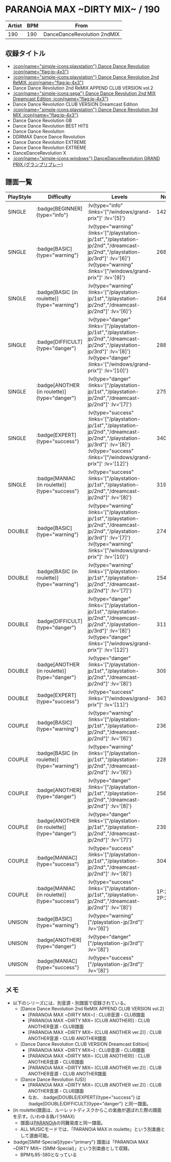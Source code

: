 # PARANOiA MAX \~DIRTY MIX\~ / 190

|Artist|BPM|From|
|------|---|----|
|190|190|DanceDanceRevolution 2ndMIX|

## 収録タイトル

- [ :icon{name="simple-icons:playstation"} Dance Dance Revolution :icon{name="flag:jp-4x3"} ](/playstation-jp/1st)
- [ :icon{name="simple-icons:playstation"} Dance Dance Revolution 2nd ReMIX :icon{name="flag:jp-4x3"} ](/playstation-jp/2nd)
- Dance Dance Revolution 2nd ReMIX APPEND CLUB VERSION vol.2
- [ :icon{name="simple-icons:sega"} Dance Dance Revolution 2nd MIX Dreamcast Edition :icon{name="flag:jp-4x3"} ](/dreamcast-jp/2nd)
- Dance Dance Revolution CLUB VERSION Dreamcast Edition
- [ :icon{name="simple-icons:playstation"} Dance Dance Revolution 3rd MIX :icon{name="flag:jp-4x3"} ](/playstation-jp/3rd)
- Dance Dance Revolution GB
- Dance Dance Revolution BEST HITS
- Dance Dance Revolution
- DDRMAX Dance Dance Revolution
- Dance Dance Revolution EXTREME
- Dance Dance Revolution EXTREME
- DanceDanceRevolution X
- [ :icon{name="simple-icons:windows"} DanceDanceRevolution GRAND PRIX (グランプリプレー)](/windows/grand-prix)

## 譜面一覧

|PlayStyle|Difficulty|Levels|Notes|Movie|
|---------|----------|------|-----|-----|
|SINGLE| :badge[BEGINNER]{type="info"} | :lv{type="info" :links='["/windows/grand-prix"]' :lv='[5]'} |142/0||
|SINGLE| :badge[BASIC]{type="warning"} | :lv{type="warning" :links='["/playstation-jp/1st","/playstation-jp/2nd","/dreamcast-jp/2nd","/playstation-jp/3rd"]' :lv='[6]'}  :lv{type="warning" :links='["/windows/grand-prix"]' :lv='[9]'} |268/0||
|SINGLE| :badge[BASIC (in roulette)]{type="warning"} | :lv{type="warning" :links='["/playstation-jp/1st","/playstation-jp/2nd","/dreamcast-jp/2nd"]' :lv='[6]'} |264/0||
|SINGLE| :badge[DIFFICULT]{type="danger"} | :lv{type="danger" :links='["/playstation-jp/1st","/playstation-jp/2nd","/dreamcast-jp/2nd","/playstation-jp/3rd"]' :lv='[8]'}  :lv{type="danger" :links='["/windows/grand-prix"]' :lv='[10]'} |288/0||
|SINGLE| :badge[ANOTHER (in roulette)]{type="danger"} | :lv{type="danger" :links='["/playstation-jp/1st","/playstation-jp/2nd","/dreamcast-jp/2nd"]' :lv='[7]'} |275/0||
|SINGLE| :badge[EXPERT]{type="success"} | :lv{type="success" :links='["/playstation-jp/1st","/playstation-jp/2nd","/dreamcast-jp/2nd","/playstation-jp/3rd"]' :lv='[8]'}  :lv{type="success" :links='["/windows/grand-prix"]' :lv='[12]'} |340/0||
|SINGLE| :badge[MANIAC (in roulette)]{type="success"} | :lv{type="success" :links='["/playstation-jp/1st","/playstation-jp/2nd","/dreamcast-jp/2nd"]' :lv='[8]'} |319/0||
|DOUBLE| :badge[BASIC]{type="warning"} | :lv{type="warning" :links='["/playstation-jp/1st","/playstation-jp/2nd","/dreamcast-jp/2nd","/playstation-jp/3rd"]' :lv='[7]'}  :lv{type="warning" :links='["/windows/grand-prix"]' :lv='[10]'} |274/0||
|DOUBLE| :badge[BASIC (in roulette)]{type="warning"} | :lv{type="warning" :links='["/playstation-jp/1st","/playstation-jp/2nd","/dreamcast-jp/2nd"]' :lv='[7]'} |254/0||
|DOUBLE| :badge[DIFFICULT]{type="danger"} | :lv{type="danger" :links='["/playstation-jp/1st","/playstation-jp/2nd","/dreamcast-jp/2nd","/playstation-jp/3rd"]' :lv='[8]'}  :lv{type="danger" :links='["/windows/grand-prix"]' :lv='[12]'} |311/0||
|DOUBLE| :badge[ANOTHER (in roulette)]{type="danger"} | :lv{type="danger" :links='["/playstation-jp/1st","/playstation-jp/2nd","/dreamcast-jp/2nd"]' :lv='[8]'} |309/0||
|DOUBLE| :badge[EXPERT]{type="success"} | :lv{type="success" :links='["/windows/grand-prix"]' :lv='[11]'} |363/0||
|COUPLE| :badge[BASIC]{type="warning"} | :lv{type="warning" :links='["/playstation-jp/1st","/playstation-jp/2nd","/dreamcast-jp/2nd"]' :lv='[6]'} |236/0||
|COUPLE| :badge[BASIC (in roulette)]{type="warning"} | :lv{type="warning" :links='["/playstation-jp/1st","/playstation-jp/2nd","/dreamcast-jp/2nd"]' :lv='[6]'} |228/0||
|COUPLE| :badge[ANOTHER]{type="danger"} | :lv{type="danger" :links='["/playstation-jp/1st","/playstation-jp/2nd","/dreamcast-jp/2nd"]' :lv='[8]'} |256/0||
|COUPLE| :badge[ANOTHER (in roulette)]{type="danger"} | :lv{type="danger" :links='["/playstation-jp/1st","/playstation-jp/2nd","/dreamcast-jp/2nd"]' :lv='[7]'} |239/0||
|COUPLE| :badge[MANIAC]{type="success"} | :lv{type="success" :links='["/playstation-jp/1st","/playstation-jp/2nd","/dreamcast-jp/2nd"]' :lv='[8]'} |304/0||
|COUPLE| :badge[MANIAC (in roulette)]{type="success"} | :lv{type="success" :links='["/playstation-jp/1st","/playstation-jp/2nd","/dreamcast-jp/2nd"]' :lv='[8]'} |1P:275/0 2P:274/0||
|UNISON| :badge[BASIC]{type="warning"} | :lv{type="warning" ["/playstation-jp/3rd"]' :lv='[6]'} |||
|UNISON| :badge[ANOTHER]{type="danger"} | :lv{type="danger" ["/playstation-jp/3rd"]' :lv='[8]'} |||
|UNISON| :badge[MANIAC]{type="success"} | :lv{type="success" ["/playstation-jp/3rd"]' :lv='[8]'} |||

## メモ

- 以下のシリーズには、別音源・別譜面で収録されている。
  - [Dance Dance Revolution 2nd ReMIX APPEND CLUB VERSION vol.2]
    - [PARANOiA MAX \~DIRTY MIX\~] : CLUB音源・CLUB譜面
    - [PARANOiA MAX \~DIRTY MIX\~ (CLUB ANOTHER)] : CLUB ANOTHER音源・CLUB譜面
    - [PARANOiA MAX \~DIRTY MIX\~ (CLUB ANOTHER ver.2)] : CLUB ANOTHER音源・CLUB ANOTHER譜面
  - [Dance Dance Revolution CLUB VERSION Dreamcast Edition]
    - [PARANOiA MAX \~DIRTY MIX\~] : CLUB音源・CLUB譜面
    - [PARANOiA MAX \~DIRTY MIX\~ (CLUB ANOTHER)] : CLUB ANOTHER音源・CLUB譜面
    - [PARANOiA MAX \~DIRTY MIX\~ (CLUB ANOTHER ver.2)] : CLUB ANOTHER音源・CLUB ANOTHER譜面
  - [Dance Dance Revolution (US)]
    - [PARANOiA MAX \~DIRTY MIX\~ (CLUB ANOTHER ver.2)] : CLUB ANOTHER音源・CLUB譜面
    - なお、 :badge[DOUBLE/EXPERT]{type="success"} は :badge[DOUBLE/DIFFICULT]{type="danger"} と同一譜面。
- (in roulette)譜面は、ルーレットディスクからこの楽曲が選ばれた際の譜面を示す。(いわゆる偽パラMAX)
  - 譜面は[PARANOiA](/playstation-jp/1st/paranoia)の同難易度と同一譜面。
  - ALL MUSICモードでは、「PARANOiA MAX in roulette」という別楽曲として選曲可能。
- :badge[SMM-Special]{type="primary"} 譜面は「PARANOiA MAX \~DIRTY MIX\~ (SMM-Special)」という別楽曲として収録。
  - BPMも95-380となっている
